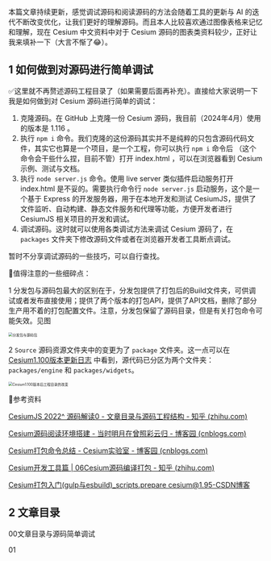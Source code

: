 本篇文章持续更新，感觉调试源码和阅读源码的方法会随着工具的更新与 AI 的迭代不断改变优化，让我们更好的理解源码。而且本人比较喜欢通过图像表格来记忆和理解，现在 Cesium 中文资料中对于 Cesium 源码的图表类资料较少，正好让我来填补一下（大言不惭了😂）。



## 1 如何做到对源码进行简单调试

✅这里就不再赘述源码工程目录了（如果需要后面再补充）。直接给大家说明一下我是如何做到对 Cesium 源码进行简单的调试：

1. 克隆源码。在 GitHub 上克隆一份 Cesium 源码，我目前（2024年4月）使用的版本是 1.116 。
2. 执行 `npm i` 命令。我们克隆的这份源码其实并不是纯粹的只包含源码代码文件，其实它也算是一个项目，是一个工程，你可以执行 `npm i` 命令后 （这个命令会干些什么捏，目前不管）打开 index.html ，可以在浏览器看到 Cesium 示例、测试与文档。
3. 执行 `node server.js` 命令。使用 live server 类似插件启动服务打开 index.html 是不妥的。需要执行命令行 `node server.js` 启动服务，这个是一个基于 Express 的开发服务器，用于在本地开发和测试 CesiumJS，提供了文件监听、自动构建、静态文件服务和代理等功能，方便开发者进行 CesiumJS 相关项目的开发和调试。
4. 调试源码。这时就可以使用各类调试方法来调试 Cesium 源码了，在 `packages` 文件夹下修改源码文件或者在浏览器开发者工具断点调试。

暂时不分享调试源码的一些技巧，可以自行查找。



📌值得注意的一些细碎点：

1 分发包与源码包最大的区别在于，分发包提供了打包后的Build文件夹，可供调试或者发布直接使用；提供了两个版本的打包API，提供了API文档，删除了部分生产用不着的打包配置文件。注意，分发包保留了源码目录，但是有关打包命令可能失效。见图

<img src="分发包与源码包.png" alt="分发包与源码包" style="zoom: 50%;" />



2  `Source` 源码资源文件夹中的变更为了 `package` 文件夹。这一点可以在 [Cesium1.100版本更新日志](https://github.com/CesiumGS/cesium/releases/tag/1.100) 中看到，源代码已分区为两个文件夹： `packages/engine` 和 `packages/widgets`。

<img src="Cesium1.100版本后工程目录的改变.png" alt="Cesium1.100版本后工程目录的改变" style="zoom:50%;" />



🔗参考资料

[CesiumJS 2022^ 源码解读0 - 文章目录与源码工程结构 - 知乎 (zhihu.com)](https://zhuanlan.zhihu.com/p/537147162)

[Cesium源码阅读环境搭建 - 当时明月在曾照彩云归 - 博客园 (cnblogs.com)](https://www.cnblogs.com/jiujiubashiyi/p/17111635.html)

[Cesium打包命令总结 - Cesium实验室 - 博客园 (cnblogs.com)](https://www.cnblogs.com/cesium1/p/10062900.html)

[Cesium开发工具篇 | 06Cesium源码编译打包 - 知乎 (zhihu.com)](https://zhuanlan.zhihu.com/p/369519695)

[Cesium打包入门(gulp与esbuild)_scripts.prepare cesium@1.95-CSDN博客](https://blog.csdn.net/u011575168/article/details/128419078)



## 2 文章目录

00文章目录与源码简单调试

01
